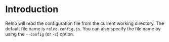 # Introduction

Relno will read the configuration file from the current working directory. The default file name is `relno.config.js`. You can also specify the file name by using the `--config` (or `-c`) option.